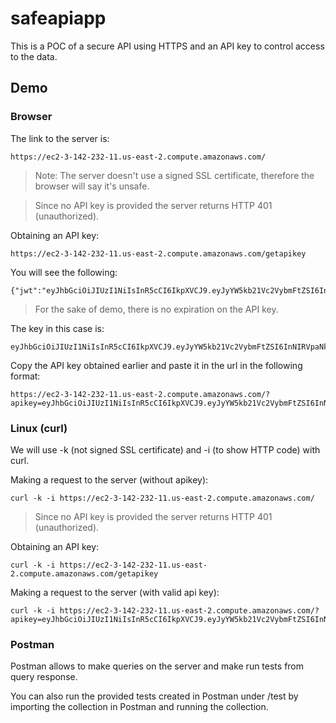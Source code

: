 # safeapiapp
This is a POC of a secure API using HTTPS and an API key to control access to the data.

## Demo
### Browser
The link to the server is:
```
https://ec2-3-142-232-11.us-east-2.compute.amazonaws.com/
```
> Note: The server doesn't use a signed SSL certificate, therefore the browser will say it's unsafe.

> Since no API key is provided the server returns HTTP 401 (unauthorized).

Obtaining an API key:
```
https://ec2-3-142-232-11.us-east-2.compute.amazonaws.com/getapikey
```

You will see the following:
```
{"jwt":"eyJhbGciOiJIUzI1NiIsInR5cCI6IkpXVCJ9.eyJyYW5kb21Vc2VybmFtZSI6InNIRVpaNkoxIiwiaWF0IjoxNjE5OTcwMzYzfQ.nkEWUvxoOflzRdseeiu7QC22SIOMjZipVHvPXxEiuaw"}
```
> For the sake of demo, there is no expiration on the API key.

The key in this case is:
```
eyJhbGciOiJIUzI1NiIsInR5cCI6IkpXVCJ9.eyJyYW5kb21Vc2VybmFtZSI6InNIRVpaNkoxIiwiaWF0IjoxNjE5OTcwMzYzfQ.nkEWUvxoOflzRdseeiu7QC22SIOMjZipVHvPXxEiuaw
```

Copy the API key obtained earlier and paste it in the url in the following format:
```
https://ec2-3-142-232-11.us-east-2.compute.amazonaws.com/?apikey=eyJhbGciOiJIUzI1NiIsInR5cCI6IkpXVCJ9.eyJyYW5kb21Vc2VybmFtZSI6InNIRVpaNkoxIiwiaWF0IjoxNjE5OTcwMzYzfQ.nkEWUvxoOflzRdseeiu7QC22SIOMjZipVHvPXxEiuaw
```

### Linux (curl)
We will use -k (not signed SSL certificate) and -i (to show HTTP code) with curl.

Making a request to the server (without apikey):
```
curl -k -i https://ec2-3-142-232-11.us-east-2.compute.amazonaws.com/
```
> Since no API key is provided the server returns HTTP 401 (unauthorized).

Obtaining an API key:
```
curl -k -i https://ec2-3-142-232-11.us-east-2.compute.amazonaws.com/getapikey
```

Making a request to the server (with valid api key):
```
curl -k -i https://ec2-3-142-232-11.us-east-2.compute.amazonaws.com/?apikey=eyJhbGciOiJIUzI1NiIsInR5cCI6IkpXVCJ9.eyJyYW5kb21Vc2VybmFtZSI6InNIRVpaNkoxIiwiaWF0IjoxNjE5OTcwMzYzfQ.nkEWUvxoOflzRdseeiu7QC22SIOMjZipVHvPXxEiuaw
```

### Postman
Postman allows to make queries on the server and make run tests from query response.

You can also run the provided tests created in Postman under /test by importing the collection in Postman and running the collection.
